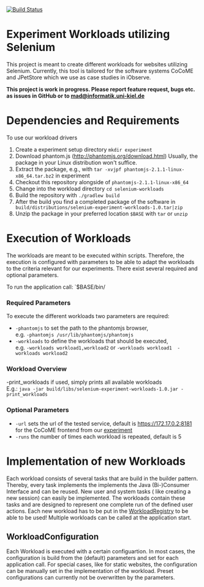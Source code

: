 <a href="https://travis-ci.org/research-iobserve/selenium-workloads"><img src="https://travis-ci.org/research-iobserve/selenium-workloads.svg?branch=master" alt="Build Status"></a>

# Experiment Workloads utilizing Selenium

This project is meant to create different workloads for websites utilizing Selenium.
Currently,  this tool is tailored for the software systems CoCoME and JPetStore which we use as case studies in iObserve.

**This project is work in progress. Please report feature request, bugs etc. as issues in GitHub or to mad@informatik.uni-kiel.de** 

# Dependencies and Requirements

To use our workload drivers
1. Create a experiment setup directory `mkdir experiment`
1. Download phantom.js (http://phantomjs.org/download.html) Usually, the package in your Linux distribution won't suffice.
1. Extract the package, e.g., with `tar -xvjpf phantomjs-2.1.1-linux-x86_64.tar.bz2` in experiment
1. Checkout this repository alongside of `phantomjs-2.1.1-linux-x86_64`
1. Change into the workload directory `cd selenium-workloads`
1. Build the repository with `./gradlew build`
1. After the build you find a completed package of the software in ` build/distributions/selenium-experiment-workloads-1.0.tar|zip`
1. Unzip the package in your preferred location `$BASE` with `tar` or `unzip`

# Execution of Workloads

The workloads are meant to be executed within scripts.
Therefore, the execution is configured with parameters to be able to adapt the workloads to the criteria relevant for our experiments.
There exist several required and optional parameters.

To run the application call: `$BASE/bin/



### Required Parameters

To execute the different workloads two parameters are required:
- `-phantomjs` to set the path to the phantomjs browser, <br> 
e.g. `-phantomjs /usr/lib/phantomjs/phantomjs` <br>
- `-workloads` to define the workloads that should be executed, <br>
e.g. `-workloads workload1,workload2` or `-workloads workload1  -workloads workload2` <br>

### Workload Overview

-print_workloads if used, simply prints all available workloads <br> 
E.g.: `java -jar build/libs/selenium-experiment-workloads-1.0.jar -print_workloads`

### Optional Parameters

- `-url` sets the url of the tested service, default is https://172.17.0.2:8181 for the CoCoME frontend from our [experiment](https://github.com/research-iobserve/cocome-experiment)
- `-runs` the number of times each workload is repeated, default is 5

# Implementation of new Workloads

Each workload consists of several tasks that are build in the builder pattern.
Thereby, every task implements the implements the Java (Bi-)Consumer Interface and can be reused.
New user and system tasks ( like creating a new session) can easily be implemented.
The workloads contain these tasks and are designed to represent one complete run of the defined user actions.
Each new workload has to be put in the [WorkloadRegistry](https://github.com/research-iobserve/cocome-selenium-workloads/blob/master/src/main/java/org/iobserve/selenium/workloads/registry/WorkloadRegistry.java) to be able to be used!
Multiple workloads can be called at the application start.

## WorkloadConfiguration
Each Workload is executed with a certain configuartion.
In most cases, the configuration is build from the (default) parameters and set for each application call.
For special cases, like for static websites, the configuration can be manually set in the implementation of the workload. 
Preset configurations can currently not be overwritten by the parameters.



